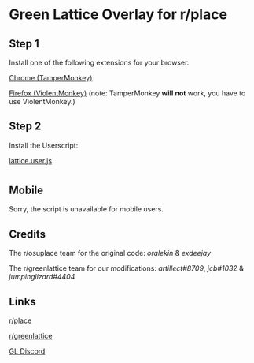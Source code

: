 # Green Lattice Overlay for r/place



## Step 1

Install one of the following extensions for your browser.

[Chrome (TamperMonkey)](https://chrome.google.com/webstore/detail/tampermonkey/dhdgffkkebhmkfjojejmpbldmpobfkfo?hl=en)

[Firefox (ViolentMonkey)](https://addons.mozilla.org/en-US/firefox/addon/violentmonkey/) (note: TamperMonkey __will not__ work, you have to use ViolentMonkey.)

## Step 2

Install the Userscript:

[lattice.user.js](https://raw.githubusercontent.com/jcb1032/greenlattice-place/main/lattice.user.js)

#

#

## Mobile

Sorry, the script is unavailable for mobile users.

## Credits

The r/osuplace team for the original code: _oralekin_ & _exdeejay_

The r/greenlattice team for our modifications: _artillect#8709_, _jcb#1032_ & _jumpinglizard#4404_

## Links

[r/place](https://www.reddit.com/r/place)

[r/greenlattice](https://www.reddit.com/r/greenlattice)

[GL Discord](https://discord.gg/D38szSvvX3)
